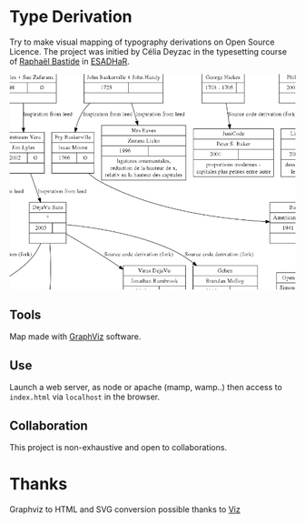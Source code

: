 # Type Derivation

Try to make visual mapping of typography derivations on Open Source Licence. The project was initied by Célia Deyzac in the typesetting course of [Raphaël Bastide](http://raphaelbastide.com/) in [ESADHaR](http://www.esadhar.fr).

![Screenshot](screenshot.png)

## Tools

Map made with [GraphViz](http://graphviz.org/) software.

## Use

Launch a web server, as node or apache (mamp, wamp..) then access to `index.html` via `localhost` in the browser. 

## Collaboration

This project is non-exhaustive and open to collaborations. 

# Thanks

Graphviz to HTML and SVG conversion possible thanks to [Viz](https://github.com/mdaines/viz.js)
